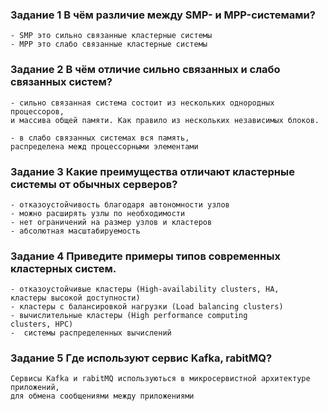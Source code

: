 ### Задание 1 В чём различие между SMP- и MPP-системами?

	- SMP это сильно связанные кластерные системы 
	- MPP это слабо связанные кластерные системы

### Задание 2 В чём отличие сильно связанных и слабо связанных систем?

	- сильно связанная система состоит из нескольких однородных процессоров, 
	и массива общей памяти. Как правило из нескольких независимых блоков.

	- в слабо связанных системах вся память, 
	распределена межд процессорными элементами

### Задание 3 Какие преимущества отличают кластерные системы от обычных серверов?

	- отказоустойчивость благодаря автономности узлов
	- можно расширять узлы по необходимости
	- нет ограничений на размер узлов и кластеров
	- абсолютная масштабируемость

### Задание 4 Приведите примеры типов современных кластерных систем.

	- отказоустойчивые кластеры (High-availability clusters, HA,
	кластеры высокой доступности)
	- кластеры с балансировкой нагрузки (Load balancing clusters)
	- вычислительные кластеры (High performance computing
	clusters, HPC)
	-  системы распределенных вычислений

### Задание 5 Где используют сервис Kafka, rabitMQ?

	Сервисы Kafka и rabitMQ используються в микросервистной архитектуре приложений, 
	для обмена сообщениями между приложениями
